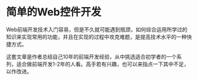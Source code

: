 简单的Web控件开发
===============

Web前端开发技术入门容易，但是不久就可能遇到瓶颈，如何综合运用所学过的知识来实现常用的功能，并且在实现的过程中攻克难题，是提高技术水平的一种快捷方式。 

这套文章是作者总结自己10年的前端开发经验，从中挑选适合初学者的一个系列，适合做前端开发1-2年的人看。高手若有兴趣，也可以来指点一下其中不足，以作改进。
